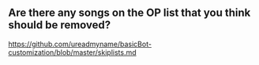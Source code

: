 ## Are there any songs on the OP list that you think should be removed?
https://github.com/ureadmyname/basicBot-customization/blob/master/skiplists.md
